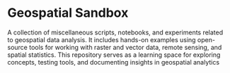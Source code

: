 # Geospatial Sandbox 
A collection of miscellaneous scripts, notebooks, and experiments related to geospatial data analysis. It includes hands-on examples using open-source tools for working with raster and vector data, remote sensing, and spatial statistics. 
This repository serves as a learning space for exploring concepts, testing tools, and documenting insights in geospatial analytics
